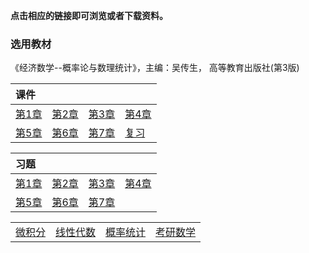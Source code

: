 **点击相应的链接即可浏览或者下载资料。**

### 选用教材

《经济数学--概率论与数理统计》，主编：吴传生， 高等教育出版社(第3版)

| **课件**                                   |                                            |                                            |                                            |
| :----------------------------------------- | :----------------------------------------- | :----------------------------------------- | :----------------------------------------- |
| <a href='./docs/print_chap1.pdf'>第1章</a> | <a href='./docs/print_chap2.pdf'>第2章</a> | <a href='./docs/print_chap3.pdf'>第3章</a> | <a href='./docs/print_chap4.pdf'>第4章</a> |
| <a href='./docs/print_chap5.pdf'>第5章</a> | <a href='./docs/print_chap6.pdf'>第6章</a> | <a href='./docs/print_chap7.pdf'>第7章</a> | <a href='./docs/print_fx1'>复习</a>        |

| **习题**                              |                                       |                                       |                                       |
| :------------------------------------ | :------------------------------------ | :------------------------------------ | :------------------------------------ |
| <a href='./docs/xsim_chap1'>第1章</a> | <a href='./docs/xsim_chap2'>第2章</a> | <a href='./docs/xsim_chap3'>第3章</a> | <a href='./docs/xsim_chap4'>第4章</a> |
| <a href='./docs/xsim_chap5'>第5章</a> | <a href='./docs/xsim_chap6'>第6章</a> | <a href='./docs/xsim_chap7'>第7章</a> |                                       |







|                                   |                                      |                                      |                                |
| :-------------------------------- | :----------------------------------- | :----------------------------------- | :----------------------------- |
| <a href='../wjf/index'>微积分</a> | <a href='../xxds/index'>线性代数</a> | <a href='../gltj/index'>概率统计</a> | <a href='../kysx'>考研数学</a> |

